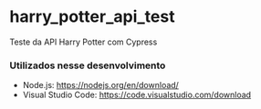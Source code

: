 # harry_potter_api_test
  Teste da API Harry Potter com Cypress
  
### Utilizados nesse desenvolvimento
  
* Node.js: https://nodejs.org/en/download/
* Visual Studio Code: https://code.visualstudio.com/download
